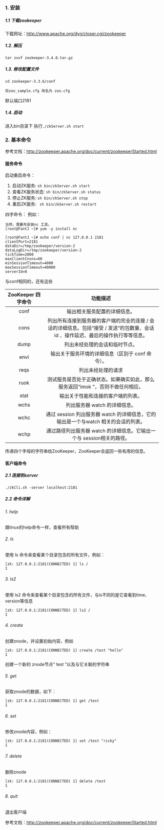 ### 1. 安装
##### 1.1 下载zookeeper
下载网址：http://www.apache.org/dyn/closer.cgi/zookeeper

##### 1.2. 解压
`tar zxvf zookeeper-3.4.8.tar.gz`

##### 1.3. 修改配置文件
`cd zookeeper-3.3.6/conf`

`将zoo_sample.cfg 改名为 zoo.cfg`

默认端口2181

##### 1.4. 启动
进入bin目录下
执行`./zkServer.sh start`

### 2. 基本命令
参考文档：http://zookeeper.apache.org/doc/current/zookeeperStarted.html
#### 服务命令
启动重启命令：
1. 启动ZK服务:       `sh bin/zkServer.sh start`
2. 查看ZK服务状态: `sh bin/zkServer.sh status`
3. 停止ZK服务:       `sh bin/zkServer.sh stop`
4. 重启ZK服务:      ` sh bin/zkServer.sh restart`

四字命令：
例如：
```
当然，需要先安装nc 工具。
[root@FantJ ~]# yum -y install nc

[root@FantJ ~]# echo conf | nc 127.0.0.1 2181
clientPort=2181
dataDir=/tmp/zookeeper/version-2
dataLogDir=/tmp/zookeeper/version-2
tickTime=2000
maxClientCnxns=60
minSessionTimeout=4000
maxSessionTimeout=40000
serverId=0

```
与conf相同的，还有这些

|ZooKeeper 四字命令|功能描述   |
|:-------:|:----:|
| conf|输出相关服务配置的详细信息。 |
|cons|列出所有连接到服务器的客户端的完全的连接 / 会话的详细信息。包括“接受 / 发送”的包数量、会话 id 、操作延迟、最后的操作执行等等信息。|
|dump|列出未经处理的会话和临时节点。|
|envi|输出关于服务环境的详细信息（区别于 conf 命令）。|
|reqs|列出未经处理的请求|
|ruok|测试服务是否处于正确状态。如果确实如此，那么服务返回“imok ”，否则不做任何相应。|
|stat|输出关于性能和连接的客户端的列表。|
|wchs|列出服务器 watch 的详细信息。|
|wchc|通过 session 列出服务器 watch 的详细信息，它的输出是一个与watch 相关的会话的列表。|
|wchp|通过路径列出服务器 watch 的详细信息。它输出一个与 session相关的路径。|

传递四个字母的字符串给ZooKeeper，ZooKeeper会返回一些有用的信息。
#### 客户端命令
##### 2.1 连接到server
```
./zkCli.sh -server localhost:2181
```
##### 2.2 命令详解
###### 1. help 
 跟linux的help命令一样，查看所有帮助
###### 2. ls
使用 ls 命令来查看某个目录包含的所有文件，例如：
```
[zk: 127.0.0.1:2181(CONNECTED) 1] ls /
1
```
###### 3. ls2
使用 ls2 命令来查看某个目录包含的所有文件，与ls不同的是它查看到time、version等信息
```
[zk: 127.0.0.1:2181(CONNECTED) 1] ls2 /
1
```
###### 4. create
创建znode，并设置初始内容，例如
```
[zk: 127.0.0.1:2181(CONNECTED) 1] create /test "hello" 
1
```
创建一个新的 znode节点“ test ”以及与它关联的字符串

###### 5. get
获取znode的数据，如下：
```
[zk: 127.0.0.1:2181(CONNECTED) 1] get /test
1
```
###### 6. set
修改znode内容，例如：
```
[zk: 127.0.0.1:2181(CONNECTED) 1] set /test "ricky"
1
```
###### 7. delete
删除znode
```
[zk: 127.0.0.1:2181(CONNECTED) 1] delete /test
1
```
###### 8. quit
退出客户端

参考文档：http://zookeeper.apache.org/doc/current/zookeeperStarted.html
